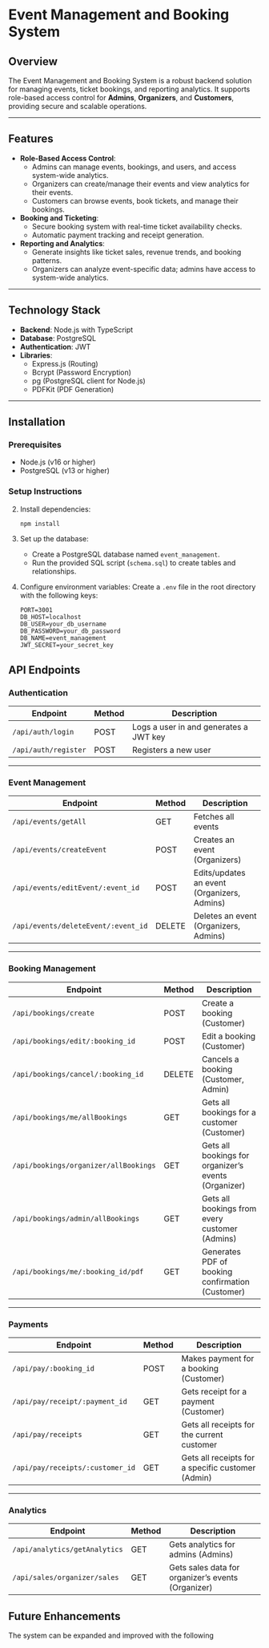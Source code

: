 # **Event Management and Booking System**

## **Overview**

The Event Management and Booking System is a robust backend solution for managing events, ticket bookings, and reporting analytics. It supports role-based access control for **Admins**, **Organizers**, and **Customers**, providing secure and scalable operations.

---

## **Features**

- **Role-Based Access Control**:
  - Admins can manage events, bookings, and users, and access system-wide analytics.
  - Organizers can create/manage their events and view analytics for their events.
  - Customers can browse events, book tickets, and manage their bookings.
- **Booking and Ticketing**:
  - Secure booking system with real-time ticket availability checks.
  - Automatic payment tracking and receipt generation.
- **Reporting and Analytics**:
  - Generate insights like ticket sales, revenue trends, and booking patterns.
  - Organizers can analyze event-specific data; admins have access to system-wide analytics.

---

## **Technology Stack**

- **Backend**: Node.js with TypeScript
- **Database**: PostgreSQL
- **Authentication**: JWT
- **Libraries**:
  - Express.js (Routing)
  - Bcrypt (Password Encryption)
  - pg (PostgreSQL client for Node.js)
  - PDFKit (PDF Generation)

---

## **Installation**

### **Prerequisites**

- Node.js (v16 or higher)
- PostgreSQL (v13 or higher)

### **Setup Instructions**

2. Install dependencies: 
   ```bash
   npm install

3. Set up the database:
   
   - Create a PostgreSQL database named `event_management`.
   - Run the provided SQL script (`schema.sql`) to create tables and relationships.

4. Configure environment variables:
   Create a `.env` file in the root directory with the following keys:
   ```env
   PORT=3001
   DB_HOST=localhost
   DB_USER=your_db_username
   DB_PASSWORD=your_db_password
   DB_NAME=event_management
   JWT_SECRET=your_secret_key

## **API Endpoints**

### **Authentication**

| Endpoint                | Method | Description                              |
|-------------------------|--------|------------------------------------------|
| `/api/auth/login`       | POST   | Logs a user in and generates a JWT key   |
| `/api/auth/register`    | POST   | Registers a new user                     |

---

### **Event Management**

| Endpoint                           | Method   | Description                                   |
|------------------------------------|----------|-----------------------------------------------|
| `/api/events/getAll`               | GET      | Fetches all events                           |
| `/api/events/createEvent`          | POST     | Creates an event (Organizers)                |
| `/api/events/editEvent/:event_id`  | POST     | Edits/updates an event (Organizers, Admins)  |
| `/api/events/deleteEvent/:event_id`| DELETE   | Deletes an event (Organizers, Admins)        |

---

### **Booking Management**

| Endpoint                               | Method   | Description                                           |
|----------------------------------------|----------|-------------------------------------------------------|
| `/api/bookings/create`                 | POST     | Create a booking (Customer)                          |
| `/api/bookings/edit/:booking_id`       | POST     | Edit a booking (Customer)                            |
| `/api/bookings/cancel/:booking_id`     | DELETE   | Cancels a booking (Customer, Admin)                  |
| `/api/bookings/me/allBookings`         | GET      | Gets all bookings for a customer (Customer)          |
| `/api/bookings/organizer/allBookings`  | GET      | Gets all bookings for organizer’s events (Organizer) |
| `/api/bookings/admin/allBookings`      | GET      | Gets all bookings from every customer (Admins)       |
| `/api/bookings/me/:booking_id/pdf`     | GET      | Generates PDF of booking confirmation (Customer)     |

---

### **Payments**

| Endpoint                           | Method   | Description                                     |
|------------------------------------|----------|-------------------------------------------------|
| `/api/pay/:booking_id`             | POST     | Makes payment for a booking (Customer)         |
| `/api/pay/receipt/:payment_id`     | GET      | Gets receipt for a payment (Customer)          |
| `/api/pay/receipts`                | GET      | Gets all receipts for the current customer     |
| `/api/pay/receipts/:customer_id`   | GET      | Gets all receipts for a specific customer (Admin) |

---

### **Analytics**

| Endpoint                          | Method   | Description                                      |
|-----------------------------------|----------|--------------------------------------------------|
| `/api/analytics/getAnalytics`     | GET      | Gets analytics for admins (Admins)              |
| `/api/sales/organizer/sales`      | GET      | Gets sales data for organizer’s events (Organizer) |

## **Future Enhancements**

The system can be expanded and improved with the following
